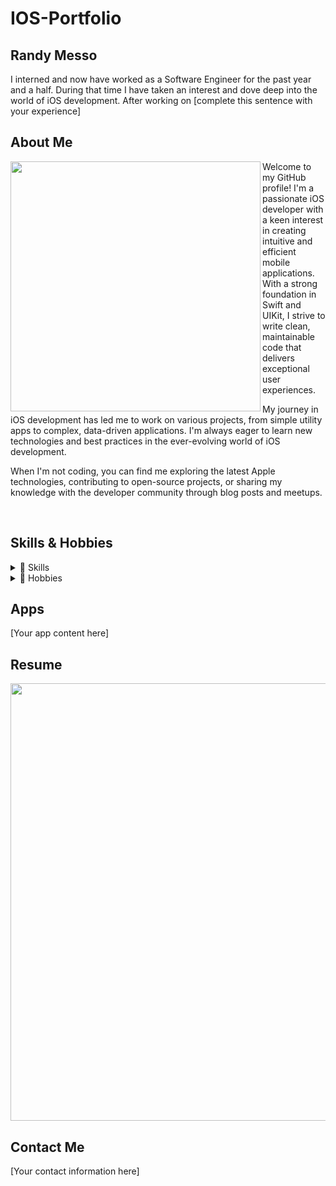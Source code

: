 # IOS-Portfolio

## Randy Messo

<p align="left">
I interned and now have worked as a Software Engineer for the past year and a half. During that time I have taken an interest and dove deep into the world of iOS development. After working on [complete this sentence with your experience]
</p>

## About Me

<img align="left" width="400" height="400" src="https://github.com/user-attachments/assets/e73533d5-f895-43b5-a395-180c7d0cd227">

<p align="left">
Welcome to my GitHub profile! I'm a passionate iOS developer with a keen interest in creating intuitive and efficient mobile applications. With a strong foundation in Swift and UIKit, I strive to write clean, maintainable code that delivers exceptional user experiences.

My journey in iOS development has led me to work on various projects, from simple utility apps to complex, data-driven applications. I'm always eager to learn new technologies and best practices in the ever-evolving world of iOS development.

When I'm not coding, you can find me exploring the latest Apple technologies, contributing to open-source projects, or sharing my knowledge with the developer community through blog posts and meetups.
</p>

<br clear="all">

## Skills & Hobbies

<details>
<summary>📱 Skills</summary>

Proficient in Swift with a strong foundation in iOS app development using UIKit and some SwiftUI. Experienced in working with iOS components including Storyboard, database services like Core Data, UserDefaults, and Firebase. Skilled in using Xcode for development and debugging, and familiar with version control using services like Git and GitHub. Familiar with XCTest framework for writing and running unit tests, and experienced in implementing test-driven development (TDD) practices.
</details>

<details>
<summary>🎨 Hobbies</summary>

When I'm not coding, I enjoy:
- Exploring new hiking trails and capturing nature photography
- Experimenting with new recipes in the kitchen, especially fusion cuisines
- Participating in local tech meetups and hackathons
- Reading science fiction novels and discussing them in my book club
</details>

## Apps

[Your app content here]

## Resume

<img width="700" height="700" src="https://github.com/user-attachments/assets/878085ab-fe68-46a6-ac24-25c1490b1fbc">

<br clear="all">

## Contact Me

[Your contact information here]

